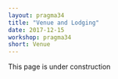 ```yaml
---
layout: pragma34
title: "Venue and Lodging"
date: 2017-12-15
workshop: pragma34
short: Venue
---
```


This page is under construction
